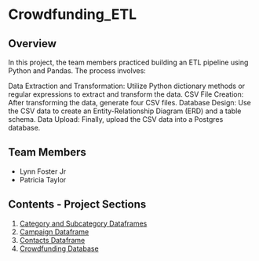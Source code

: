 # Crowdfunding_ETL

## Overview
In this project, the team members practiced building an ETL pipeline using Python and Pandas. The process involves:

Data Extraction and Transformation: Utilize Python dictionary methods or regular expressions to extract and transform the data.
CSV File Creation: After transforming the data, generate four CSV files.
Database Design: Use the CSV data to create an Entity-Relationship Diagram (ERD) and a table schema.
Data Upload: Finally, upload the CSV data into a Postgres database.

## Team Members
- Lynn Foster Jr
- Patricia Taylor

## Contents - Project Sections
1. [Category and Subcategory Dataframes](#category-and-subcategory-dataframes)
2. [Campaign Dataframe](#campaign-dataframe)
3. [Contacts Dataframe](#contacts-dataframe)
4. [Crowdfunding Database](#crowdfunding-database)

